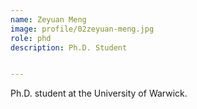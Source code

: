 ```yaml
---
name: Zeyuan Meng
image: profile/02zeyuan-meng.jpg
role: phd
description: Ph.D. Student


---
```


Ph.D. student at the University of Warwick.
